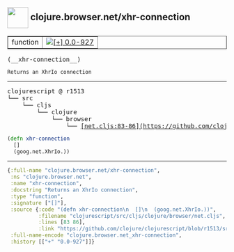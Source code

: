 ## <img width="48px" valign="middle" src="http://i.imgur.com/Hi20huC.png"> clojure.browser.net/xhr-connection

 <table border="1">
<tr>
<td>function</td>
<td><a href="https://github.com/cljsinfo/api-refs/tree/0.0-927"><img valign="middle" alt="[+] 0.0-927" src="https://img.shields.io/badge/+-0.0--927-lightgrey.svg"></a> </td>
</tr>
</table>

 <samp>
(__xhr-connection__)<br>
</samp>

```
Returns an XhrIo connection
```

---

 <pre>
clojurescript @ r1513
└── src
    └── cljs
        └── clojure
            └── browser
                └── <ins>[net.cljs:83-86](https://github.com/clojure/clojurescript/blob/r1513/src/cljs/clojure/browser/net.cljs#L83-L86)</ins>
</pre>

```clj
(defn xhr-connection
  []
  (goog.net.XhrIo.))
```


---

```clj
{:full-name "clojure.browser.net/xhr-connection",
 :ns "clojure.browser.net",
 :name "xhr-connection",
 :docstring "Returns an XhrIo connection",
 :type "function",
 :signature ["[]"],
 :source {:code "(defn xhr-connection\n  []\n  (goog.net.XhrIo.))",
          :filename "clojurescript/src/cljs/clojure/browser/net.cljs",
          :lines [83 86],
          :link "https://github.com/clojure/clojurescript/blob/r1513/src/cljs/clojure/browser/net.cljs#L83-L86"},
 :full-name-encode "clojure.browser.net_xhr-connection",
 :history [["+" "0.0-927"]]}

```
